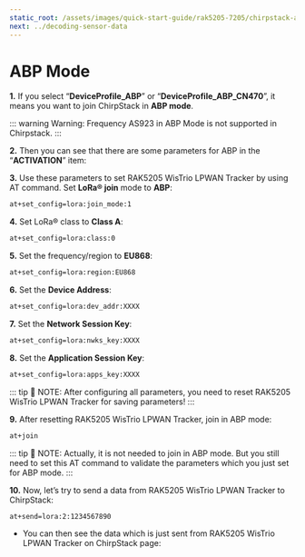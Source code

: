 ```yaml
---
static_root: /assets/images/quick-start-guide/rak5205-7205/chirpstack-abp-mode
next: ../decoding-sensor-data
---
```


# ABP Mode

**1.** If you select “**DeviceProfile_ABP**” or “**DeviceProfile_ABP_CN470**”, it means you want to join ChirpStack in **ABP mode**.

::: warning Warning:
 Frequency AS923 in ABP Mode is not supported in Chirpstack.
:::

<rk-img
  :src="`${$frontmatter.static_root}/sgmhz031rjwdryeko8cv.png`"
  width="100%"
  figure-number="1"
  caption="Chirpstack ABP Activation"
/>

**2.** Then you can see that there are some parameters for ABP in the “**ACTIVATION**” item:

<rk-img
  :src="`${$frontmatter.static_root}/anv0xqjuyslnkiue0ltb.png`"
  width="100%"
  figure-number="2"
  caption="Chirpstack ABP Activation Parameters Needed"
/>

**3.** Use these parameters to set RAK5205 WisTrio LPWAN Tracker by using AT command. Set **LoRa® join** mode to **ABP**:

```bash
at+set_config=lora:join_mode:1
```

<rk-img
  :src="`${$frontmatter.static_root}/iqptivjfhqaf9rkoxfwb.jpg`"
  width="60%"
  figure-number="3"
  caption="Chirpstack ABP Join Mode via RAK Serial Port Tool"
/>

**4.** Set LoRa® class to **Class A**:

```bash
at+set_config=lora:class:0
```

<rk-img
  :src="`${$frontmatter.static_root}/kkm5pwzhi44aif78akij.jpg`"
  width="60%"
  figure-number="4"
  caption="Chirpstack ABP Set Class via RAK Serial Port Tool"
/>

**5.** Set the frequency/region to **EU868**:

```bash
at+set_config=lora:region:EU868
```

<rk-img
  :src="`${$frontmatter.static_root}/hybihb6l6knq8lccnm1h.jpg`"
  width="60%"
  figure-number="5"
  caption="Chirpstack ABP Set Region/Frequency via RAK Serial Port Tool"
/>

**6.** Set the **Device Address**:

```bash
at+set_config=lora:dev_addr:XXXX
```

<rk-img
  :src="`${$frontmatter.static_root}/tpqvwwbxnmlwzqcfgozy.jpg`"
  width="60%"
  figure-number="6"
  caption="Chirpstack ABP Set Device Address via RAK Serial Port Tool"
/>

**7.** Set the **Network Session Key**:

```bash
at+set_config=lora:nwks_key:XXXX
```

<rk-img
  :src="`${$frontmatter.static_root}/gzryq4icdnjuxykqgfhz.jpg`"
  width="60%"
  figure-number="7"
  caption="Chirpstack ABP Set Network Session Key via RAK Serial Port Tool"
/>

**8.** Set the **Application Session Key**:

```bash
at+set_config=lora:apps_key:XXXX
```

<rk-img
  :src="`${$frontmatter.static_root}/czhbmtdl7or1c2d6katt.jpg`"
  width="60%"
  figure-number="8"
  caption="Chirpstack ABP Set Application Session Key via RAK Serial Port Tool"
/>

::: tip 📝 NOTE:
 After configuring all parameters, you need to reset RAK5205 WisTrio LPWAN Tracker for saving parameters!
:::

**9.** After resetting RAK5205 WisTrio LPWAN Tracker, join in ABP mode:

```bash
at+join
```

<rk-img
  :src="`${$frontmatter.static_root}/b3oaamuv6fom8bydg1mi.jpg`"
  width="60%"
  figure-number="9"
  caption="Chirpstack ABP Join via RAK Serial Port Tool"
/>

::: tip 📝 NOTE:
 Actually,
it is not needed to join in ABP mode. But you still need to set this AT command to
validate the parameters which you just set for ABP mode.
:::

**10.** Now, let’s try to send a data from RAK5205 WisTrio LPWAN Tracker to ChirpStack:

```bash
at+send=lora:2:1234567890
```

<rk-img
  :src="`${$frontmatter.static_root}/elbbdyduu3bbgnopsvns.jpg`"
  width="60%"
  figure-number="10"
  caption="Chirpstack Sample Data Sent via RAK Serial Port Tool"
/>

- You can then see the data which is just sent from RAK5205 WisTrio LPWAN Tracker on ChirpStack page:

<rk-img
  :src="`${$frontmatter.static_root}/wv0gms26hbo1cktpspfe.png`"
  width="100%"
  figure-number="11"
  caption="Chirpstack Data Received Preview"
/>
